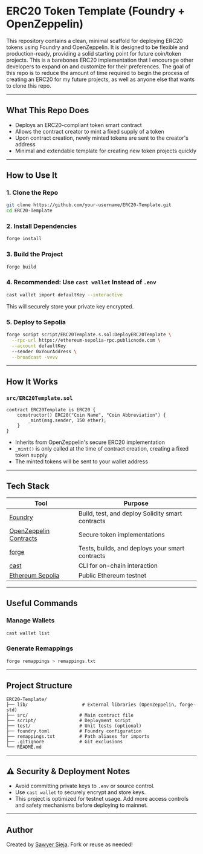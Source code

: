 # ERC20 Token Template (Foundry + OpenZeppelin)

This repository contains a clean, minimal scaffold for deploying ERC20 tokens using Foundry and OpenZeppelin. It is designed to be flexible and production-ready, providing a solid starting point for future coin/token projects. This is a barebones ERC20 implementation that I encourage other developers to expand on and customize for their preferences. The goal of this repo is to reduce the amount of time required to begin the process of creating an ERC20 for my future projects, as well as anyone else that wants to clone this repo.

---

## What This Repo Does

* Deploys an ERC20-compliant token smart contract
* Allows the contract creator to mint a fixed supply of a token
* Upon contract creation, newly minted tokens are sent to the creator's address
* Minimal and extendable template for creating new token projects quickly

---

## How to Use It

### 1. Clone the Repo

```bash
git clone https://github.com/your-username/ERC20-Template.git
cd ERC20-Template
```

### 2. Install Dependencies

```bash
forge install
```

### 3. Build the Project

```bash
forge build
```

### 4. Recommended: Use `cast wallet` Instead of `.env`

```bash
cast wallet import defaultKey --interactive
```

This will securely store your private key encrypted.

### 5. Deploy to Sepolia

```bash
forge script script/ERC20Template.s.sol:DeployERC20Template \
  --rpc-url https://ethereum-sepolia-rpc.publicnode.com \
  --account defaultKey
  --sender 0xYourAddress \
  --broadcast -vvvv
```

---

## How It Works

### `src/ERC20Template.sol`

```solidity
contract ERC20Template is ERC20 {
    constructor() ERC20("Coin Name", "Coin Abbreviation") {
        _mint(msg.sender, 150 ether);
    }
}
```

* Inherits from OpenZeppelin's secure ERC20 implementation
* `_mint()` is only called at the time of contract creation, creating a fixed token supply
* The minted tokens will be sent to your wallet address

---

## Tech Stack

| Tool                                                              | Purpose                                          |
| ----------------------------------------------------------------- | ------------------------------------------------ |
| [Foundry](https://getfoundry.sh/)                                 | Build, test, and deploy Solidity smart contracts |
| [OpenZeppelin Contracts](https://docs.openzeppelin.com/contracts) | Secure token implementations                     |
| [forge](https://getfoundry.sh/forge/overview)                     | Tests, builds, and deploys your smart contracts  | 
| [cast](https://getfoundry.sh/cast/reference/overview)             | CLI for on-chain interaction                     |
| [Ethereum Sepolia](https://sepolia.etherscan.io/)                 | Public Ethereum testnet                          |

---

## Useful Commands

### Manage Wallets

```bash
cast wallet list
```

### Generate Remappings

```bash
forge remappings > remappings.txt
```

---

## Project Structure

```
ERC20-Template/
├── lib/                    # External libraries (OpenZeppelin, forge-std)
├── src/                   # Main contract file
├── script/                # Deployment script
├── test/                  # Unit tests (optional)
├── foundry.toml           # Foundry configuration
├── remappings.txt         # Path aliases for imports
├── .gitignore             # Git exclusions
└── README.md
```

---

## ⚠️ Security & Deployment Notes

* Avoid committing private keys to `.env` or source control.
* Use `cast wallet` to securely encrypt and store keys.
* This project is optimized for testnet usage. Add more access controls and safety mechanisms before deploying to mainnet.

---

## Author

Created by [Sawyer Sieja](https://github.com/sawyersieja). Fork or reuse as needed!